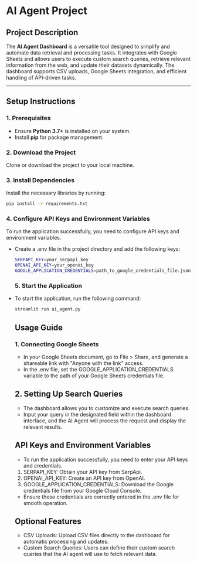 # AI Agent Project  

## Project Description  
The **AI Agent Dashboard** is a versatile tool designed to simplify and automate data retrieval and processing tasks. It integrates with Google Sheets and allows users to execute custom search queries, retrieve relevant information from the web, and update their datasets dynamically. The dashboard supports CSV uploads, Google Sheets integration, and efficient handling of API-driven tasks.

---

## Setup Instructions  

### 1. Prerequisites  
- Ensure **Python 3.7+** is installed on your system.  
- Install **pip** for package management.

### 2. Download the Project  
Clone or download the project to your local machine.

### 3. Install Dependencies  
Install the necessary libraries by running:  
```bash  
pip install -r requirements.txt  
```
### 4. Configure API Keys and Environment Variables
To run the application successfully, you need to configure API keys and environment variables.
- Create a .env file in the project directory and add the following keys:
  ```bash
  SERPAPI_KEY=your_serpapi_key
  OPENAI_API_KEY=your_openai_key
  GOOGLE_APPLICATION_CREDENTIALS=path_to_google_credentials_file.json
  ```
  ### 5. Start the Application
- To start the application, run the following command:
  ```bash
  streamlit run ai_agent.py
  ```

  ## Usage Guide
  ### 1. Connecting Google Sheets
  - In your Google Sheets document, go to File > Share, and generate a shareable link with "Anyone with the link" access.
  - In the .env file, set the GOOGLE_APPLICATION_CREDENTIALS variable to the path of your Google Sheets credentials file.

  ## 2. Setting Up Search Queries
  - The dashboard allows you to customize and execute search queries.
  - Input your query in the designated field within the dashboard interface, and the AI Agent will process the request and display the relevant results.
 
  ## API Keys and Environment Variables
  - To run the application successfully, you need to enter your API keys and credentials.
  1. SERPAPI_KEY: Obtain your API key from SerpApi.
  2. OPENAI_API_KEY: Create an API key from OpenAI.
  3. GOOGLE_APPLICATION_CREDENTIALS: Download the Google credentials file from your Google Cloud Console.
  - Ensure these credentials are correctly entered in the .env file for smooth operation.

  ## Optional Features
  - CSV Uploads: Upload CSV files directly to the dashboard for automatic processing and updates.
  - Custom Search Queries: Users can define their custom search queries that the AI agent will use to fetch relevant data.
  
